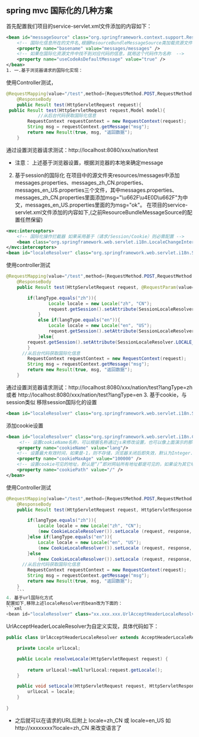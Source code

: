 ## spring mvc 国际化的几种方案

首先配置我们项目的service-servlet.xml文件添加的内容如下：
```xml
<bean id="messageSource" class="org.springframework.context.support.ResourceBundleMessageSource">
    <!-- 国际化信息所在的文件名,根据ResourceBundleMessageSource类加载资源文件.\src\main\resources\messages\messages_en_US.properties -->                     
    <property name="basename" value="messages/messages" />   
    <!-- 如果在国际化资源文件中找不到对应代码的信息，就用这个代码作为名称  -->               
    <property name="useCodeAsDefaultMessage" value="true" />           
</bean>
1. 一.基于浏览器请求的国际化实现：
```
使用Controller测试，
```java
@RequestMapping(value="/test",method={RequestMethod.POST,RequestMethod.GET})
	@ResponseBody
	public Result test(HttpServletRequest request){
 public Result test(HttpServletRequest request,Model model){           
            //从后台代码获取国际化信息
        RequestContext requestContext = new RequestContext(request);
        String msg = requestContext.getMessage("msg");
        return new Result(true, msg, "返回数据");
	}
```
通过设置浏览器请求测试：http://localhost:8080/xxx/nation/test
* 注意： 上述基于浏览器设置，根据浏览器的本地来确定message
2. 基于session的国际化
在项目中的源文件夹resources/messages中添加messages.properties、messages_zh_CN.properties、messages_en_US.properties三个文件，其中messages.properties、messages_zh_CN.properties里面添加msg="\u662F\u4E0D\u662F"为中文，messages_en_US.properties里面的为msg="ok"。
在项目的service-servlet.xml文件添加的内容如下,(之前ResourceBundleMessageSource的配置任然保留)
```xml
<mvc:interceptors>  
    <!-- 国际化操作拦截器 如果采用基于（请求/Session/Cookie）则必需配置 --> 
    <bean class="org.springframework.web.servlet.i18n.LocaleChangeInterceptor" />  
</mvc:interceptors>  
<bean id="localeResolver" class="org.springframework.web.servlet.i18n.SessionLocaleResolver" />
```
使用controller测试
```java
@RequestMapping(value="/test",method={RequestMethod.POST,RequestMethod.GET})
	@ResponseBody
	public Result test(HttpServletRequest request, @RequestParam(value="langType", defaultValue="zh") String langType){

        if(langType.equals("zh")){
                Locale locale = new Locale("zh", "CN"); 
                request.getSession().setAttribute(SessionLocaleResolver.LOCALE_SESSION_ATTRIBUTE_NAME,locale); 
            }
            else if(langType.equals("en")){
                Locale locale = new Locale("en", "US"); 
                request.getSession().setAttribute(SessionLocaleResolver.LOCALE_SESSION_ATTRIBUTE_NAME,locale);
            }else{
	    request.getSession().setAttribute(SessionLocaleResolver.LOCALE_SESSION_ATTRIBUTE_NAME,LocaleContextHolder.getLocale());
	    }            		
      //从后台代码获取国际化信息
        RequestContext requestContext = new RequestContext(request);
        String msg = requestContext.getMessage("msg");
        return new Result(true, msg, "返回数据");
	}
```
通过设置浏览器请求测试：http://localhost:8080/xxx/nation/test?langType=zh 或者 http://localhost:8080/xxx/nation/test?langType=en
3. 基于cookie，与session类似
移除session国际化的设置
```xml
<bean id="localeResolver" class="org.springframework.web.servlet.i18n.SessionLocaleResolver" /> 
```
添加cookie设置
```xml
<bean id="localeResolver" class="org.springframework.web.servlet.i18n.CookieLocaleResolver">
	 <!-- 设置cookieName名称，可以根据名称通过js来修改设置，也可以像上面演示的那样修改设置，默认的名称为 类名+LOCALE（即：org.springframework.web.servlet.i18n.CookieLocaleResolver.LOCALE-->
    <property name="cookieName" value="lang"/>
    <!-- 设置最大有效时间，如果是-1，则不存储，浏览器关闭后即失效，默认为Integer.MAX_INT-->
    <property name="cookieMaxAge" value="100000" />
    <!-- 设置cookie可见的地址，默认是“/”即对网站所有地址都是可见的，如果设为其它地址，则只有该地址或其后的地址才可见-->
    <property name="cookiePath" value="/" />
</bean>
```
使用Controller测试
```java
@RequestMapping(value="/test",method={RequestMethod.POST,RequestMethod.GET})
	@ResponseBody
	public Result test(HttpServletRequest request, HttpServletResponse response,@RequestParam(value="langType", defaultValue="zh") String langType){

        if(langType.equals("zh")){
            Locale locale = new Locale("zh", "CN"); 
            (new CookieLocaleResolver()).setLocale (request, response, locale);
        }else if(langType.equals("en")){
            Locale locale = new Locale("en", "US"); 
            (new CookieLocaleResolver()).setLocale (request, response, locale);
        }else 
            (new CookieLocaleResolver()).setLocale (request, response, LocaleContextHolder.getLocale());
      //从后台代码获取国际化信息
        RequestContext requestContext = new RequestContext(request);
        String msg = requestContext.getMessage("msg");
        return new Result(true, msg, "返回数据");
	}
	```
4. 基于url国际化方式
配置如下,移除上述localeResolver的bean改为下面的：
```xml
<bean id="localeResolver" class="xx.xxx.xxx.UrlAcceptHeaderLocaleResolver"/>
```
UrlAcceptHeaderLocaleResolver为自定义实现，具体代码如下：
```java
public class UrlAcceptHeaderLocaleResolver extends AcceptHeaderLocaleResolver {

    private Locale urlLocal;

    public Locale resolveLocale(HttpServletRequest request) {
        
    	return urlLocal!=null?urlLocal:request.getLocale();
    } 

    public void setLocale(HttpServletRequest request, HttpServletResponse response, Locale locale) {
    	urlLocal = locale;
    }
  
}
```
* 之后就可以在请求的URL后附上 locale=zh_CN 或 locale=en_US 如 http://xxxxxxxx?locale=zh_CN 来改变语言了
